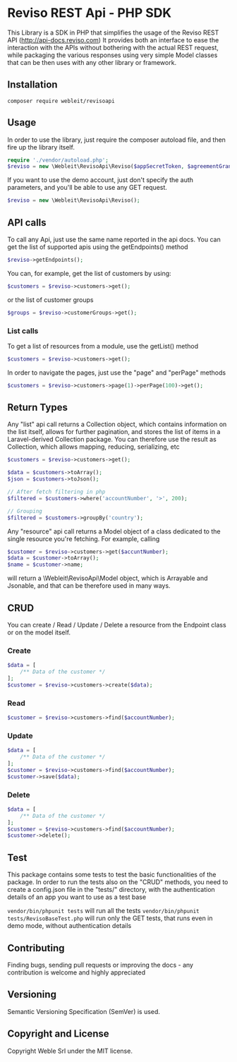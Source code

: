 # Reviso REST Api - PHP SDK

This Library is a SDK in PHP that simplifies the usage of the Reviso REST API (http://api-docs.reviso.com)
It provides both an interface to ease the interaction with the APIs without bothering with the actual REST request, while packaging the various responses using very simple Model classes that can be then uses with any other library or framework.

## Installation 

```
composer require webleit/revisoapi
```

## Usage

In order to use the library, just require the composer autoload file, and then fire up the library itself.

```php
require './vendor/autoload.php';
$reviso = new \Webleit\RevisoApi\Reviso($appSecretToken, $agreementGrantToken);
```

If you want to use the demo account, just don't specify the auth parameters, and you'll be able to use any
GET request.

```php
$reviso = new \Webleit\RevisoApi\Reviso();
```

## API calls

To call any Api, just use the same name reported in the api docs.
You can get the list of supported apis using the getEndpoints() method

```php 
$reviso->getEndpoints();
```

You can, for example, get the list of customers by using:

```php
$customers = $reviso->customers->get();
```

or the list of customer groups

```php
$groups = $reviso->customerGroups->get();
```

### List calls

To get a list of resources from a module, use the getList() method

```php
$customers = $reviso->customers->get();
```

In order to navigate the pages, just use the "page" and "perPage" methods

```php
$customers = $reviso->customers->page(1)->perPage(100)->get();
```


## Return Types

Any "list" api call returns a Collection object, which contains information on the list itself, allows for further pagination, 
and stores the list of items in a Laravel-derived Collection package.
You can therefore use the result as Collection, which allows mapping, reducing, serializing, etc

```php
$customers = $reviso->customers->get();

$data = $customers->toArray();
$json = $customers->toJson();

// After fetch filtering in php
$filtered = $customers->where('accountNumber', '>', 200);

// Grouping
$filtered = $customers->groupBy('country');

```

Any "resource" api call returns a Model object of a class dedicated to the single resource you're fetching.
For example, calling

```php
$customer = $reviso->customers->get($accuntNumber);
$data = $customer->toArray();
$name = $customer->name;

```

will return a \Webleit\RevisoApi\Model object, which is Arrayable and Jsonable, and that can be therefore used in many ways.

## CRUD

You can create / Read / Update / Delete a resource from the Endpoint class or on the model itself.

### Create
```php
$data = [
    /** Data of the customer */
];
$customer = $reviso->customers->create($data);
```

### Read
```php
$customer = $reviso->customers->find($accountNumber);
```

### Update
```php
$data = [
    /** Data of the customer */
];
$customer = $reviso->customers->find($accountNumber);
$customer->save($data);
```

### Delete
```php
$data = [
    /** Data of the customer */
];
$customer = $reviso->customers->find($accountNumber);
$customer->delete();
```

## Test
This package contains some tests to test the basic functionalities of the package.
In order to run the tests also on the "CRUD" methods, you need to create a config.json file in the "tests/" directory,
with the authentication details of an app you want to use as a test base

```vendor/bin/phpunit tests``` will run all the tests
```vendor/bin/phpunit tests/RevisoBaseTest.php``` will run only the GET tests, that runs even in demo mode, without
authentication details

## Contributing

Finding bugs, sending pull requests or improving the docs - any contribution is welcome and highly appreciated

## Versioning

Semantic Versioning Specification (SemVer) is used.

## Copyright and License

Copyright Weble Srl under the MIT license.
